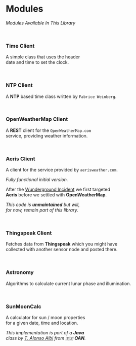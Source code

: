 
# Modules

*Modules Available In This Library*

<br>

### Time Client

A simple class that uses the header <br>
date and time to set the clock.

<br>

### NTP Client

A **NTP** based time class written by `Fabrice Weinberg`.

<br>

### OpenWeatherMap Client

A **REST** client for the `OpenWeatherMap.com` <br>
service, providing weather information.

<br>

### Aeris Client

A client for the service provided by `aerisweather.com`.

*Fully functional initial version.*

After the [Wunderground Incident][Changelog] we first targeted <br>
**Aeris** before we settled with **OpenWeatherMap**.

*This code is **unmaintained** but will,* <br>
*for now, remain part of this library.*

<br>

### Thingspeak Client

Fetches data from **Thingspeak** which you might have <br>
collected with another sensor node and posted there.

<br>

### Astronomy

Algorithms to calculate current lunar phase and illumination.

<br>

### SunMoonCalc

A calculator for sun / moon properties <br>
for a given date, time and location.

*This implementation is port of a* ***Java*** <br>
*class by [T. Alonso Albi] from :es: **OAN**.*


<!----------------------------------------------------------------------------->

[Changelog]: Changelog.md

[T. Alonso Albi]: http://conga.oan.es/~alonso/doku.php?id=blog:sun_moon_position
